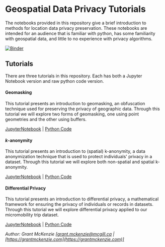 # Geospatial Data Privacy Tutorials

The notebooks provided in this repository give a brief introduction to methods for location data privacy preservation.  These notebooks are intended for an audience that is familiar with python, has some familiarity with geospatial data, and little to no experience with privacy algorithms.

[![Binder](https://mybinder.org/badge_logo.svg)](https://mybinder.org/v2/gh/ptal-io/locationprivacy/HEAD)

## Tutorials

There are three tutorials in this repository.  Each has both a Jupyter Notebook version and raw python code version. 

#### Geomasking
This tutorial presents an introduction to geomasking, an obfuscation technique used for preserving the privacy of geographic data.  Through this tutorial we will explore two forms of geomasking, one using point geometries and the other using buffers.

[JupyterNotebook](notebooks/Geomasking.ipynb) | [Python Code](code/Geomasking.py)


#### *k*-anonymity
This tutorial presents an introduction to (spatial) k-anonymity, a data anonymization technique that is used to protect individuals' privacy in a dataset.  Through this tutorial we will explore both non-spatial and spatial k-anonymity.

[JupyterNotebook](notebooks/k-anonymity.ipynb) | [Python Code](code/k-anonymity.py)



#### Differential Privacy
This tutorial presents an introduction to differential privacy, a mathematical framework for ensuring the privacy of individuals or records in datasets. Through this tutorial we will explore differential privacy applied to our micromobility trip dataset.

[JupyterNotebook](notebooks/DifferentialPrivacy.ipynb) | [Python Code](code/DifferentialPrivacy.py)

*Author: Grant McKenzie [grant.mckenzie@mcgill.ca | [https://grantmckenzie.com](https://grantmckenzie.com)]*

